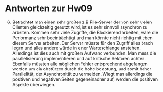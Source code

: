 Antworten zur Hw09
==================

6. Betrachtet man einen sehr großen z.B File-Server der von sehr vielen Clienten gleichzeitig genutzt wird, ist es sehr sinnvoll asynchron zu arbeiten. Kommen sehr viele Zugriffe, die Blockierend arbeiten, wäre die Performanz sehr beeinträchtigt und man könnte nicht richtig mit eben diesem Server arbeiten. Der Server müsste für den Zugriff alles brach legen und alles andere würde in einer Warteschlange anstehen. Allerdings ist dies auch mit großem Aufwand verbunden. Man muss die parallelisierung implementieren und auf kritische Sektoren achten. Ebenfalls müssten alle möglichen Fehler entsprechend abgefangen werden um ein abstürzen durch die hohe belastung, und somit hoher Parallelität, der Asynchronität zu vermeiden. Wiegt man allerdings die positiven und negativen Seiten gegeneinadner auf, werden die positiven Aspekte überwiegen.
